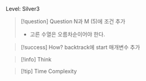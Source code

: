 Level: Silver3

> [!question] Question
> N과 M (5)에 조건 추가
>
> - 고른 수열은 오름차순이어야 한다.

> [!success] How?
> backtrack에 start 매개변수 추가

> [!info] Think

> [!tip] Time Complexity
